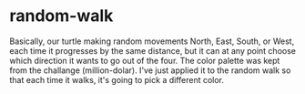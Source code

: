# random-walk

Basically, our turtle making random movements North, East, South, or West, each time it progresses by the same distance, but it can at any point choose which direction it wants to go out of the four. The color palette was kept from the challange (million-dolar). I've just applied it to the random walk so that each time it walks, it's going to pick a different color. 
